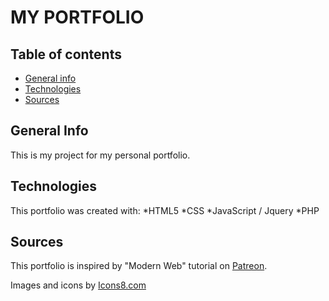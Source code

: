 # MY PORTFOLIO

## Table of contents
* [General info](#general-info)
* [Technologies](#technologies)
* [Sources](#sources)

## General Info
This is my project for my personal portfolio.

## Technologies

This portfolio was created with:
*HTML5
*CSS
*JavaScript / Jquery
*PHP

## Sources
This portfolio is inspired by "Modern Web" tutorial on [Patreon](https://www.patreon.com/modernweb).

Images and icons by [Icons8.com](https://icons8.com/)

